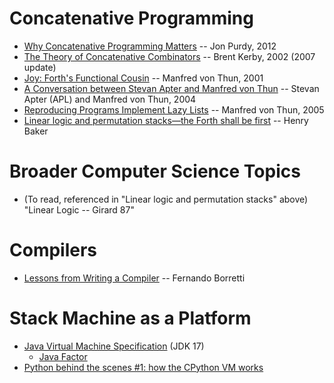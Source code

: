 # Concatenative Programming

- [Why Concatenative Programming Matters](http://evincarofautumn.blogspot.com/2012/02/why-concatenative-programming-matters.html) -- Jon Purdy, 2012
- [The Theory of Concatenative Combinators](http://tunes.org/~iepos/joy.html) -- Brent Kerby, 2002 (2007 update)
- [Joy: Forth's Functional Cousin](http://www.complang.tuwien.ac.at/anton/euroforth/ef01/thomas01a.pdf) -- Manfred von Thun, 2001
- [A Conversation between Stevan Apter and Manfred von Thun](http://archive.vector.org.uk/art10000350) -- Stevan Apter (APL) and Manfred von Thun, 2004
- [Reproducing Programs Implement Lazy Lists](https://www.kevinalbrecht.com/code/joy-mirror/jp-reprod.html) -- Manfred von Thun, 2005
- [Linear logic and permutation stacks—the Forth shall be first](https://dl.acm.org/doi/10.1145/181993.181999) -- Henry Baker

# Broader Computer Science Topics

- (To read, referenced in "Linear logic and permutation stacks" above) "Linear Logic -- Girard 87"

# Compilers

- [Lessons from Writing a Compiler](https://borretti.me/article/lessons-writing-compiler) -- Fernando Borretti

# Stack Machine as a Platform

- [Java Virtual Machine Specification](https://cr.openjdk.java.net/~iris/se/17/latestSpec/java-se-17-jvms-fr-diffs.pdf) (JDK 17)
  - [Java Factor](https://concatenative.org/wiki/view/Factor/Java%20Factor)
- [Python behind the scenes #1: how the CPython VM works](https://tenthousandmeters.com/blog/python-behind-the-scenes-1-how-the-cpython-vm-works)

